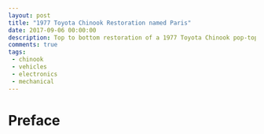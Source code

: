 ```yaml
---
layout: post
title: "1977 Toyota Chinook Restoration named Paris"
date: 2017-09-06 00:00:00
description: Top to bottom restoration of a 1977 Toyota Chinook pop-top camper named Paris. Body, engine, interior, electronics, upholstery, etc., etc., are all covered!
comments: true
tags: 
 - chinook
 - vehicles
 - electronics
 - mechanical
---
```


# Preface
